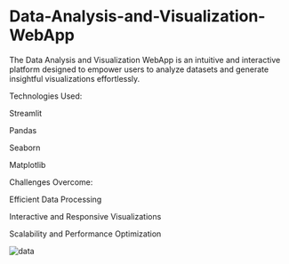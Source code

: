 # Data-Analysis-and-Visualization-WebApp
The Data Analysis and Visualization WebApp is an intuitive and interactive platform designed to empower users to analyze datasets and generate insightful visualizations effortlessly.

Technologies Used:

   Streamlit
   
   Pandas
   
   Seaborn
   
   Matplotlib

   
Challenges Overcome:

   Efficient Data Processing
   
   Interactive and Responsive Visualizations
   
   Scalability and Performance Optimization
   
![data](https://github.com/user-attachments/assets/5896d506-570c-41ad-ba92-f01218a1c299)
